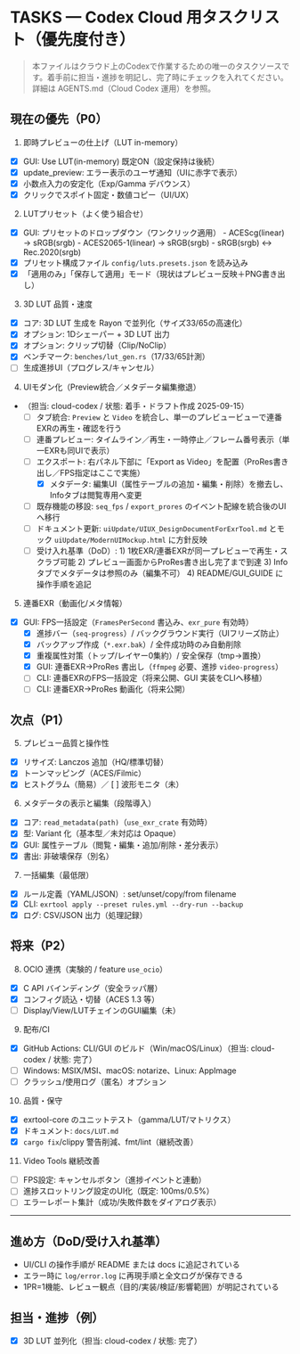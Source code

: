 # TASKS — Codex Cloud 用タスクリスト（優先度付き）

> 本ファイルはクラウド上のCodexで作業するための唯一のタスクソースです。着手前に担当・進捗を明記し、完了時にチェックを入れてください。詳細は AGENTS.md（Cloud Codex 運用）を参照。

## 現在の優先（P0）

1) 即時プレビューの仕上げ（LUT in-memory）
- [x] GUI: Use LUT(in-memory) 既定ON（設定保持は後続）
- [x] update_preview: エラー表示のユーザ通知（UIに赤字で表示）
- [x] 小数点入力の安定化（Exp/Gamma デバウンス）
- [x] クリックでスポイト固定・数値コピー（UI/UX）

2) LUTプリセット（よく使う組合せ）
- [x] GUI: プリセットのドロップダウン（ワンクリック適用）
      - ACEScg(linear) → sRGB(srgb)
      - ACES2065-1(linear) → sRGB(srgb)
      - sRGB(srgb) ↔ Rec.2020(srgb)
- [x] プリセット構成ファイル `config/luts.presets.json` を読み込み
- [x] 「適用のみ」「保存して適用」モード（現状はプレビュー反映＋PNG書き出し）

3) 3D LUT 品質・速度
- [x] コア: 3D LUT 生成を Rayon で並列化（サイズ33/65の高速化）
- [x] オプション: 1Dシェーパー + 3D LUT 出力
- [x] オプション: クリップ切替（Clip/NoClip）
- [x] ベンチマーク: `benches/lut_gen.rs`（17/33/65計測）
- [ ] 生成進捗UI（プログレス/キャンセル）

4) UIモダン化（Preview統合／メタデータ編集撤退）
- （担当: cloud-codex / 状態: 着手・ドラフト作成 2025-09-15）
  - [ ] タブ統合: `Preview` と `Video` を統合し、単一のプレビュービューで連番EXRの再生・確認を行う
  - [ ] 連番プレビュー: タイムライン／再生・一時停止／フレーム番号表示（単一EXRも同UIで表示）
  - [ ] エクスポート: 右パネル下部に「Export as Video」を配置（ProRes書き出し／FPS指定はここで実施）
    - [x] メタデータ: 編集UI（属性テーブルの追加・編集・削除）を撤去し、Infoタブは閲覧専用へ変更
  - [ ] 既存機能の移設: `seq_fps` / `export_prores` のイベント配線を統合後のUIへ移行
  - [ ] ドキュメント更新: `uiUpdate/UIUX_DesignDocumentForExrTool.md` とモック `uiUpdate/ModernUIMockup.html` に方針反映
  - [ ] 受け入れ基準（DoD）:
        1) 1枚EXR/連番EXRが同一プレビューで再生・スクラブ可能
        2) プレビュー画面からProRes書き出し完了まで到達
        3) Infoタブでメタデータは参照のみ（編集不可）
        4) README/GUI_GUIDE に操作手順を追記

5) 連番EXR（動画化/メタ情報）
- [x] GUI: FPS一括設定（`FramesPerSecond` 書込み、`exr_pure` 有効時）
  - [x] 進捗バー（`seq-progress`）/ バックグラウンド実行（UIフリーズ防止）
  - [x] バックアップ作成（`*.exr.bak`）/ 全件成功時のみ自動削除
  - [x] 重複属性対策（トップ/レイヤー0集約）/ 安全保存（tmp→置換）
  - [x] GUI: 連番EXR→ProRes 書出し（`ffmpeg` 必要、進捗 `video-progress`）
  - [ ] CLI: 連番EXRのFPS一括設定（将来公開、GUI 実装をCLIへ移植）
  - [ ] CLI: 連番EXR→ProRes 動画化（将来公開）

## 次点（P1）

5) プレビュー品質と操作性
- [x] リサイズ: Lanczos 追加（HQ/標準切替）
- [x] トーンマッピング（ACES/Filmic）
- [x] ヒストグラム（簡易）／ [ ] 波形モニタ（未）

6) メタデータの表示と編集（段階導入）
- [x] コア: `read_metadata(path)`（`use_exr_crate` 有効時）
- [x] 型: Variant 化（基本型／未対応は Opaque）
- [x] GUI: 属性テーブル（閲覧・編集・追加/削除・差分表示）
- [x] 書出: 非破壊保存（別名）

7) 一括編集（最低限）
- [x] ルール定義（YAML/JSON）: set/unset/copy/from filename
- [x] CLI: `exrtool apply --preset rules.yml --dry-run --backup`
- [x] ログ: CSV/JSON 出力（処理記録）

## 将来（P2）

8) OCIO 連携（実験的 / feature `use_ocio`）
- [x] C API バインディング（安全ラッパ層）
- [x] コンフィグ読込・切替（ACES 1.3 等）
- [ ] Display/View/LUTチェインのGUI編集（未）

9) 配布/CI
- [x] GitHub Actions: CLI/GUI のビルド（Win/macOS/Linux）（担当: cloud-codex / 状態: 完了）
- [ ] Windows: MSIX/MSI、macOS: notarize、Linux: AppImage
- [ ] クラッシュ/使用ログ（匿名）オプション

10) 品質・保守
- [x] exrtool-core のユニットテスト（gamma/LUT/マトリクス）
- [x] ドキュメント: `docs/LUT.md`
- [x] `cargo fix`/clippy 警告削減、fmt/lint（継続改善）

11) Video Tools 継続改善
- [ ] FPS設定: キャンセルボタン（進捗イベントと連動）
- [ ] 進捗スロットリング設定のUI化（既定: 100ms/0.5%）
- [ ] エラーレポート集計（成功/失敗件数をダイアログ表示）

---

## 進め方（DoD/受け入れ基準）
- UI/CLI の操作手順が README または docs に追記されている
- エラー時に `log/error.log` に再現手順と全文ログが保存できる
- 1PR=1機能、レビュー観点（目的/実装/検証/影響範囲）が明記されている

## 担当・進捗（例）
- [x] 3D LUT 並列化（担当: cloud-codex / 状態: 完了）
